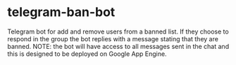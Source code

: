 # telegram-ban-bot
Telegram bot for add and remove users from a banned list. If they choose to respond in the group the bot replies with a message stating that they are banned. NOTE: the bot will have access to all messages sent in the chat and this is designed to be deployed on Google App Engine.
